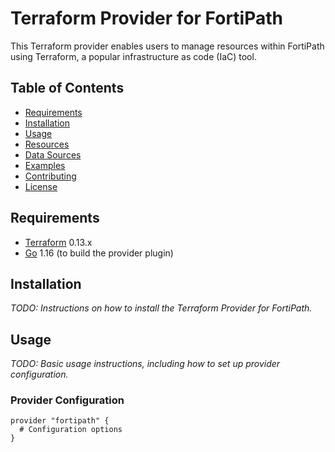 # Terraform Provider for FortiPath

This Terraform provider enables users to manage resources within FortiPath using Terraform, a popular infrastructure as code (IaC) tool.

## Table of Contents

- [Requirements](#requirements)
- [Installation](#installation)
- [Usage](#usage)
- [Resources](#resources)
- [Data Sources](#data-sources)
- [Examples](#examples)
- [Contributing](#contributing)
- [License](#license)

## Requirements

- [Terraform](https://www.terraform.io/downloads.html) 0.13.x
- [Go](https://golang.org/doc/install) 1.16 (to build the provider plugin)

## Installation

_TODO: Instructions on how to install the Terraform Provider for FortiPath._

## Usage

_TODO: Basic usage instructions, including how to set up provider configuration._

### Provider Configuration

```hcl
provider "fortipath" {
  # Configuration options
}
```
